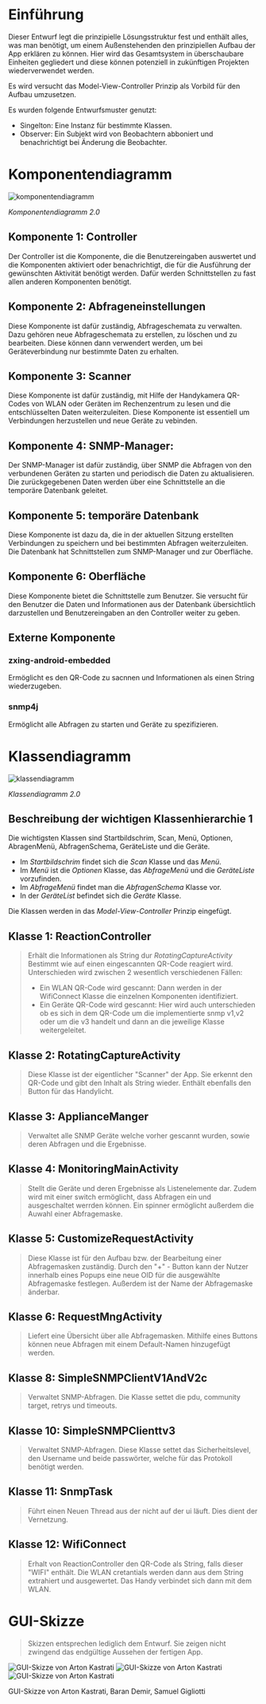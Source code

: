 # Einführung

Dieser Entwurf legt die prinzipielle Lösungsstruktur fest und enthält alles, was man benötigt, um einem Außenstehenden den prinzipiellen Aufbau der App erklären zu können. Hier wird das Gesamtsystem in überschaubare Einheiten gegliedert und diese können potenziell in zukünftigen Projekten wiederverwendet werden.

Es wird versucht das Model-View-Controller Prinzip als Vorbild für den Aufbau umzusetzen.

Es wurden folgende Entwurfsmuster genutzt:
- Singelton: Eine Instanz für bestimmte Klassen.
- Observer: Ein Subjekt wird von Beobachtern abboniert und benachrichtigt bei Änderung die Beobachter.

# Komponentendiagramm

![komponentendiagramm](images/Komponentendiagramm.png)

*Komponentendiagramm 2.0*


## Komponente 1: Controller
Der Controller ist die Komponente, die die Benutzereingaben auswertet und die Komponenten aktiviert oder benachrichtigt, die für die Ausführung der gewünschten Aktivität benötigt werden. Dafür werden Schnittstellen zu fast allen anderen Komponenten benötigt.

## Komponente 2: Abfrageneinstellungen
Diese Komponente ist dafür zuständig, Abfrageschemata zu verwalten. Dazu gehören neue Abfrageschemata zu erstellen, zu löschen und zu bearbeiten. Diese können dann verwendert werden, um bei Geräteverbindung nur bestimmte Daten zu erhalten.

## Komponente 3: Scanner
Diese Komponente ist dafür zuständig, mit Hilfe der Handykamera QR-Codes von WLAN oder Geräten im Rechenzentrum zu lesen und die entschlüsselten Daten weiterzuleiten. Diese Komponente ist essentiell um Verbindungen herzustellen und neue Geräte zu vebinden.

## Komponente 4: SNMP-Manager:
Der SNMP-Manager ist dafür zuständig, über SNMP die Abfragen von den verbundenen Geräten zu starten und periodisch die Daten zu aktualisieren. Die zurückgegebenen Daten werden über eine Schnittstelle an die temporäre Datenbank geleitet.

## Komponente 5: temporäre Datenbank
Diese Komponente ist dazu da, die in der aktuellen Sitzung erstellten Verbindungen zu speichern und bei bestimmten Abfragen weiterzuleiten. Die Datenbank hat Schnittstellen zum SNMP-Manager und zur Oberfläche.

## Komponente 6: Oberfläche
Diese Komponente bietet die Schnittstelle zum Benutzer. Sie versucht für den Benutzer die Daten und Informationen aus der Datenbank übersichtlich darzustellen und Benutzereingaben an den Controller weiter zu geben.


## Externe Komponente

### zxing-android-embedded
Ermöglicht es den QR-Code zu sacnnen und Informationen als einen String wiederzugeben.
### snmp4j
Ermöglicht alle Abfragen zu starten und Geräte zu spezifizieren.
# Klassendiagramm

![klassendiagramm](images/Klassendiagramm.png)

*Klassendiagramm 2.0*

## Beschreibung der wichtigen Klassenhierarchie 1
Die wichtigsten Klassen sind Startbildschrim, Scan, Menü, Optionen, AbragenMenü, AbfragenSchema, GeräteListe und die Geräte.

- Im *Startbildschrim* findet sich die *Scan* Klasse und das *Menü*.
- Im *Menü* ist die *Optionen* Klasse, das *AbfrageMenü* und die *GeräteListe* vorzufinden.
- Im *AbfrageMenü* findet man die *AbfragenSchema* Klasse vor.
- In der *GeräteList* befindet sich die *Geräte* Klasse.

Die Klassen werden in das *Model-View-Controller* Prinzip eingefügt.

## Klasse 1: ReactionController
>  Erhält die Informationen als String dur *RotatingCaptureActivity* Bestimmt wie auf einen eingescannten QR-Code reagiert wird. Unterschieden wird zwischen 2 wesentlich verschiedenen Fällen:
> - Ein WLAN QR-Code wird gescannt: Dann werden in der WifiConnect Klasse die einzelnen Komponenten identifiziert.
> - Ein Geräte QR-Code wird gescannt: Hier wird auch unterschieden ob es sich in dem QR-Code um die implementierte snmp v1,v2 oder um die v3 handelt und dann an die jeweilige Klasse weitergeleitet.

## Klasse 2: RotatingCaptureActivity
> Diese Klasse ist der eigentlicher "Scanner" der App. Sie erkennt den QR-Code und gibt den Inhalt als String wieder. Enthält ebenfalls den Button für das Handylicht.

## Klasse 3: ApplianceManger
> Verwaltet alle SNMP Geräte welche vorher gescannt wurden, sowie deren Abfragen und die Ergebnisse.

## Klasse 4: MonitoringMainActivity
> Stellt die Geräte und deren Ergebnisse als Listenelemente dar. Zudem wird mit einer switch ermöglicht, dass Abfragen ein und ausgeschaltet werrden können. Ein spinner ermöglicht außerdem die Auwahl einer Abfragemaske.

## Klasse 5: CustomizeRequestActivity
> Diese Klasse ist für den Aufbau bzw. der Bearbeitung einer Abfragemasken zuständig. Durch den "+" - Button kann der Nutzer innerhalb eines Popups eine neue OID für die ausgewählte Abfragemaske festlegen. Außerdem ist der Name der Abfragemaske änderbar.

## Klasse 6: RequestMngActivity
> Liefert eine Übersicht über alle Abfragemasken. Mithilfe eines Buttons können neue Abfragen mit einem Default-Namen hinzugefügt werden.

## Klasse 8: SimpleSNMPClientV1AndV2c
> Verwaltet SNMP-Abfragen. Die Klasse settet die pdu, community target, retrys und timeouts.

## Klasse 10: SimpleSNMPClienttv3
> Verwaltet SNMP-Abfragen. Diese Klasse settet das Sicherheitslevel, den Username und beide passwörter, welche für das Protokoll benötigt werden.

## Klasse 11: SnmpTask
> Führt einen Neuen Thread aus der nicht auf der ui läuft. Dies dient der Vernetzung.

## Klasse 12: WifiConnect
> Erhalt von ReactionController den QR-Code als String, falls dieser "WIFI" enthält. Die WLAN cretantials werden dann aus dem String extrahiert und ausgewertet. Das Handy verbindet sich dann mit dem WLAN.

# GUI-Skizze
> Skizzen entsprechen lediglich dem Entwurf. Sie zeigen nicht zwingend das endgültige Aussehen der fertigen App.

![GUI-Skizze von Arton Kastrati](sketches/Skizze.start.png)
![GUI-Skizze von Arton Kastrati](sketches/Skizze.popup.png)
![GUI-Skizze von Arton Kastrati](sketches/Skizze.menu.png)

GUI-Skizze von Arton Kastrati, Baran Demir, Samuel Gigliotti